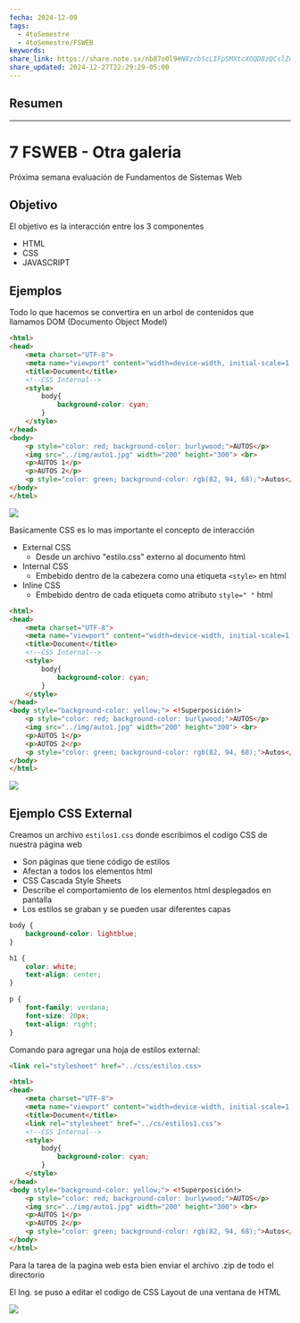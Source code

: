 ```yaml
---
fecha: 2024-12-09
tags:
  - 4toSemestre
  - 4toSemestre/FSWEB
keywords: 
share_link: https://share.note.sx/nb87o0l9#N8zcbScLIFpSMXtcXOQD8zQCslZqCxT88WC/6PlkfLo
share_updated: 2024-12-27T22:29:29-05:00
---
```

## Resumen


___
# 7 FSWEB - Otra galeria 

Próxima semana evaluación de Fundamentos de Sistemas Web
## Objetivo
El objetivo es la interacción entre los 3 componentes
- HTML
- CSS
- JAVASCRIPT

## Ejemplos
Todo lo que hacemos se convertira en un arbol de contenidos que llamamos DOM (Documento Object Model)

```html
<html>
<head>
    <meta charset="UTF-8">
    <meta name="viewport" content="width=device-width, initial-scale=1.0">
    <title>Document</title>
    <!--CSS Internal-->
    <style>
        body{
            background-color: cyan;
        }
    </style>
</head>
<body>
    <p style="color: red; background-color: burlywood;">AUTOS</p>
    <img src="../img/auto1.jpg" width="200" height="300"> <br>
    <p>AUTOS 1</p>
    <p>AUTOS 2</p>
    <p style="color: green; background-color: rgb(82, 94, 68);">Autos</p>
</body>
</html>
```

![](https://i.imgur.com/atv8WOC.png)

Basicamente CSS es lo mas importante el concepto de interacción

- External CSS
    - Desde un archivo "estilo.css" externo al documento html
- Internal CSS
    - Embebido dentro de la cabezera como una etiqueta `<style>` en html
- Inline CSS
    - Embebido dentro de cada etiqueta como atributo `style=" "` html

```html
<html>
<head>
    <meta charset="UTF-8">
    <meta name="viewport" content="width=device-width, initial-scale=1.0">
    <title>Document</title>
    <!--CSS Internal-->
    <style>
        body{
            background-color: cyan;
        }
    </style>
</head>
<body style="background-color: yellow;"> <!Superposición!>
    <p style="color: red; background-color: burlywood;">AUTOS</p>
    <img src="../img/auto1.jpg" width="200" height="300"> <br>
    <p>AUTOS 1</p>
    <p>AUTOS 2</p>
    <p style="color: green; background-color: rgb(82, 94, 68);">Autos</p>
</body>
</html>
```

![](https://i.imgur.com/wqXnwWk.png)

## Ejemplo CSS External

Creamos un archivo `estilos1.css` donde escribimos el codigo CSS de nuestra página web

- Son páginas que tiene código de estilos
- Afectan a todos los elementos html
- CSS Cascada Style Sheets
- Describe el comportamiento de los elementos html desplegados en pantalla
- Los estilos se graban y se pueden usar diferentes capas

```css
body {
    background-color: lightblue;
} 

h1 {
    color: white;
    text-align: center;
}

p {
    font-family: verdana;
    font-size: 20px;
    text-align: right;
}
```

Comando para agregar una hoja de estilos external:
```html
<link rel="stylesheet" href="../css/estilos.css>
```


```html
<html>
<head>
    <meta charset="UTF-8">
    <meta name="viewport" content="width=device-width, initial-scale=1.0">
    <title>Document</title>
    <link rel="stylesheet" href="../cs/estilos1.css">
    <!--CSS Internal-->
    <style>
        body{
            background-color: cyan;
        }
    </style>
</head>
<body style="background-color: yellow;"> <!Superposición!>
    <p style="color: red; background-color: burlywood;">AUTOS</p>
    <img src="../img/auto1.jpg" width="200" height="300"> <br>
    <p>AUTOS 1</p>
    <p>AUTOS 2</p>
    <p style="color: green; background-color: rgb(82, 94, 68);">Autos</p>
</body>
</html>
```

Para la tarea de la pagina web esta bien enviar el archivo .zip de todo el directorio

El Ing. se puso a editar el codigo de CSS Layout de una ventana de HTML

![](https://i.imgur.com/lES4mF6.png)
